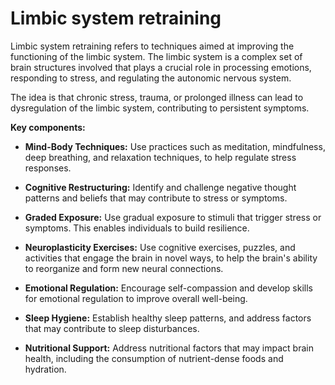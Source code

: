 # Limbic system retraining

Limbic system retraining refers to techniques aimed at improving the functioning of the limbic system. The limbic system is a complex set of brain structures involved that plays a crucial role in processing emotions, responding to stress, and regulating the autonomic nervous system.

The idea is that chronic stress, trauma, or prolonged illness can lead to dysregulation of the limbic system, contributing to persistent symptoms. 

**Key components:**

* **Mind-Body Techniques:** Use practices such as meditation, mindfulness, deep breathing, and relaxation techniques, to help regulate stress responses.

* **Cognitive Restructuring:** Identify and challenge negative thought patterns and beliefs that may contribute to stress or symptoms.

* **Graded Exposure:** Use gradual exposure to stimuli that trigger stress or symptoms. This enables individuals to build resilience.

* **Neuroplasticity Exercises:** Use cognitive exercises, puzzles, and activities that engage the brain in novel ways, to help the brain's ability to reorganize and form new neural connections.
  
* **Emotional Regulation:** Encourage self-compassion and develop skills for emotional regulation to improve overall well-being.

* **Sleep Hygiene:** Establish healthy sleep patterns, and address factors that may contribute to sleep disturbances.

* **Nutritional Support:** Address nutritional factors that may impact brain health, including the consumption of nutrient-dense foods and hydration.
